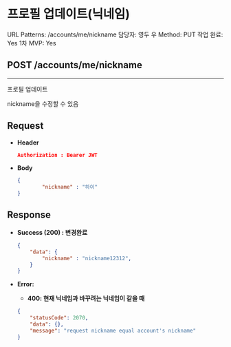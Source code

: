 # 프로필 업데이트(닉네임)

URL Patterns: /accounts/me/nickname
담당자: 영두 우
Method: PUT
작업 완료: Yes
1차 MVP: Yes

## POST /accounts/me/nickname

---

프로필 업데이트

nickname을 수정할 수 있음

## **Request**

- **Header**
    
    ```json
    Authorization : Bearer JWT
    ```
    
- **Body**
    
    ```json
    {
    		"nickname" : "하이"
    }
    ```
    

## Response

- **Success (200) : 변경완료**
    
    ```json
    {
        "data": {
            "nickname" : "nickname12312",
        }
    }
    ```
    
- **Error:**
    - **400: 현재 닉네임과 바꾸려는 닉네임이 같을 때**
    
    ```json
    {
        "statusCode": 2070,
        "data": {},
        "message": "request nickname equal account's nickname"
    }
    ```